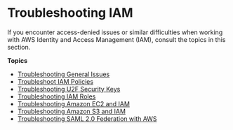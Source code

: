 # Troubleshooting IAM<a name="troubleshoot"></a>

If you encounter access\-denied issues or similar difficulties when working with AWS Identity and Access Management \(IAM\), consult the topics in this section\.

**Topics**
+ [Troubleshooting General Issues](troubleshoot_general.md)
+ [Troubleshoot IAM Policies](troubleshoot_policies.md)
+ [Troubleshooting U2F Security Keys](troubleshoot_mfa-u2f.md)
+ [Troubleshooting IAM Roles](troubleshoot_roles.md)
+ [Troubleshooting Amazon EC2 and IAM](troubleshoot_iam-ec2.md)
+ [Troubleshooting Amazon S3 and IAM](troubleshoot_iam-s3.md)
+ [Troubleshooting SAML 2\.0 Federation with AWS](troubleshoot_saml.md)